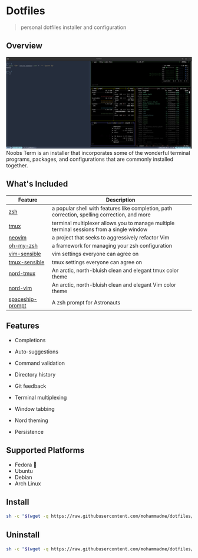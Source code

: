 # Dotfiles

> personal dotfiles installer and configuration

## Overview

![Cover preview](assets/terminal.png)  
Noobs Term is an installer that incorporates some of the wonderful terminal programs, packages, and configurations that are commonly installed together.

## What's Included

| Feature                                                             | Description                                                                                   |
| ------------------------------------------------------------------- | --------------------------------------------------------------------------------------------- |
| [zsh](https://en.wikipedia.org/wiki/Z_shell)                        | a popular shell with features like completion, path correction, spelling correction, and more |
| [tmux](https://github.com/tmux/tmux)                                | terminal multiplexer allows you to manage multiple terminal sessions from a single window       |
| [neovim](https://neovim.io/)                                        | a project that seeks to aggressively refactor Vim                                             |
| [oh-my-zsh](https://github.com/robbyrussell/oh-my-zsh)              | a framework for managing your zsh configuration                                               |
| [vim-sensible](https://github.com/tpope/vim-sensible)               | vim settings everyone can agree on                                                            |
| [tmux-sensible](https://github.com/tmux-plugins/tmux-sensible)      | tmux settings everyone can agree on                                                           |
| [nord-tmux](https://github.com/arcticicestudio/nord-tmux)           | An arctic, north-bluish clean and elegant tmux color theme                                    |
| [nord-vim](https://github.com/arcticicestudio/nord-vim)             | An arctic, north-bluish clean and elegant Vim color theme                                     |
| [spaceship-prompt](https://github.com/denysdovhan/spaceship-prompt) | A zsh prompt for Astronauts                                                                   |

## Features

- Completions

- Auto-suggestions

- Command validation

- Directory history

- Git feedback

- Terminal multiplexing

- Window tabbing

- Nord theming

- Persistence

## Supported Platforms

- Fedora 💚
- Ubuntu
- Debian
- Arch Linux

## Install

``` bash
sh -c "$(wget -q https://raw.githubusercontent.com/mohammadne/dotfiles/master/install.sh -O -)"
```

## Uninstall

``` bash
sh -c "$(wget -q https://raw.githubusercontent.com/mohammadne/dotfiles/master/uninstall.sh -O -)"
```
